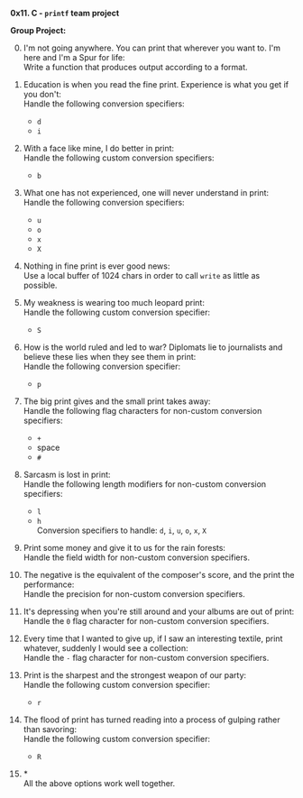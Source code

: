 **0x11. C - `printf` team project**

**Group Project:**

0. I'm not going anywhere. You can print that wherever you want to. I'm here and I'm a Spur for life:<br>
   Write a function that produces output according to a format.

1. Education is when you read the fine print. Experience is what you get if you don't:<br>
   Handle the following conversion specifiers:
   - `d`
   - `i`

2. With a face like mine, I do better in print:<br>
   Handle the following custom conversion specifiers:
   - `b`

3. What one has not experienced, one will never understand in print:<br>
   Handle the following conversion specifiers:
   - `u`
   - `o`
   - `x`
   - `X`

4. Nothing in fine print is ever good news:<br>
   Use a local buffer of 1024 chars in order to call `write` as little as possible.
                                                                                    
5. My weakness is wearing too much leopard print:<br>
   Handle the following custom conversion specifier:
   - `S`

6. How is the world ruled and led to war? Diplomats lie to journalists and believe these lies when they see them in print:<br>
   Handle the following conversion specifier:
   - `p`

7. The big print gives and the small print takes away:<br>
   Handle the following flag characters for non-custom conversion specifiers:
   - `+`
   - space
   - `#`

8. Sarcasm is lost in print:<br>
   Handle the following length modifiers for non-custom conversion specifiers:
   - `l`
   - `h`<br>
   Conversion specifiers to handle: `d`, `i`, `u`, `o`, `x`, `X`                                   

9. Print some money and give it to us for the rain forests:<br>
Handle the field width for non-custom conversion specifiers.

10. The negative is the equivalent of the composer's score, and the print the performance:<br>
    Handle the precision for non-custom conversion specifiers.

11. It's depressing when you're still around and your albums are out of print:<br>
    Handle the `0` flag character for non-custom conversion specifiers.

12. Every time that I wanted to give up, if I saw an interesting textile, print whatever, suddenly I would see a collection:<br>
    Handle the `-` flag character for non-custom conversion specifiers.

13. Print is the sharpest and the strongest weapon of our party:<br>
    Handle the following custom conversion specifier:
    - `r`

15. The flood of print has turned reading into a process of gulping rather than savoring:<br>
    Handle the following custom conversion specifier:
    - `R`

17. *<br>
    All the above options work well together.

